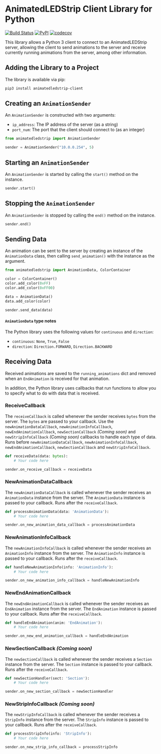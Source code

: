 # AnimatedLEDStrip Client Library for Python

[![Build Status](https://travis-ci.com/AnimatedLEDStrip/client-python.svg?branch=master)](https://travis-ci.com/AnimatedLEDStrip/client-python)
[![PyPI](https://img.shields.io/pypi/v/animatedledstrip-client.svg)](https://pypi.python.org/pypi/animatedledstrip-client)
[![codecov](https://codecov.io/gh/AnimatedLEDStrip/client-python/branch/master/graph/badge.svg)](https://codecov.io/gh/AnimatedLEDStrip/client-python)

This library allows a Python 3 client to connect to an AnimatedLEDStrip server, allowing the client to send animations to the server and receive currently running animations from the server, among other information.

## Adding the Library to a Project
The library is available via pip:

```bash
pip3 install animatedledstrip-client
```

## Creating an `AnimationSender`
An `AnimationSender` is constructed with two arguments:
- `ip_address`: The IP address of the server (as a string)
- `port_num`: The port that the client should connect to (as an integer)

```python
from animatedledstrip import AnimationSender

sender = AnimationSender("10.0.0.254", 5)
```

## Starting an `AnimationSender`
An `AnimationSender` is started by calling the `start()` method on the instance.

```python
sender.start()
```

## Stopping the `AnimationSender`
An `AnimationSender` is stopped by calling the `end()` method on the instance.

```python
sender.end()
```

## Sending Data
An animation can be sent to the server by creating an instance of the `AnimationData` class, then calling `send_animation()` with the instance as the argument.

```python
from animatedledstrip import AnimationData, ColorContainer

color = ColorContainer()
color.add_color(0xFF)
color.add_color(0xFF00)

data = AnimationData()
data.add_color(color)

sender.send_data(data)
```

#### `AnimationData` type notes
The Python library uses the following values for `continuous` and `direction`:
- `continuous`: `None`, `True`, `False`
- `direction`: `Direction.FORWARD`, `Direction.BACKWARD`

## Receiving Data
Received animations are saved to the `running_animations` dict and removed when an `EndAnimation` is received for that animation.

In addition, the Python library uses callbacks that run functions to allow you to specify what to do with data that is received.

### ReceiveCallback
The `receiveCallback` is called whenever the sender receives `bytes` from the server.
The `bytes` are passed to your callback.
Use the `newAnimationDataCallback`, `newAnimationInfoCallback`, `newEndAnimationCallback`, `newSectionCallback` *(Coming soon)* and `newStripInfoCallback` *(Coming soon)* callbacks to handle each type of data.
Runs before `newAnimationDataCallback`, `newAnimationInfoCallback`, `newEndAnimationCallback`, `newSectionCallback` and `newStripInfoCallback`.

```python
def receiveData(data: bytes):
    # Your code here

sender.on_receive_callback = receiveData
```

### NewAnimationDataCallback
The `newAnimationDataCallback` is called whenever the sender receives an `AnimationData` instance from the server.
The `AnimationData` instance is passed to your callback.
Runs after the `receiveCallback`.

```python
def processAnimationData(data: 'AnimationData'):
    # Your code here

sender.on_new_animation_data_callback = processAnimationData
```

### NewAnimationInfoCallback
The `newAnimationInfoCallback` is called whenever the sender receives an `AnimationInfo` instance from the server.
The `AnimationInfo` instance is passed to your callback.
Runs after the `receiveCallback`.

```python
def handleNewAnimationInfo(info: 'AnimationInfo'):
    # Your code here

sender.on_new_animation_info_callback = handleNewAnimationInfo
```

### NewEndAnimationCallback
The `newEndAnimationCallback` is called whenever the sender receives an `EndAnimation` instance from the server.
The `EndAnimation` instance is passed to your callback.
Runs after the `receiveCallback`.

```python
def handleEndAnimation(anim: 'EndAnimation'):
    # Your code here

sender.on_new_end_animation_callback = handleEndAnimation
```

### NewSectionCallback *(Coming soon)*
The `newSectionCallback` is called whenever the sender receives a `Section` instance from the server.
The `Section` instance is passed to your callback.
Runs after the `receiveCallback`.

```python
def newSectionHandler(sect: 'Section'):
    # Your code here

sender.on_new_section_callback = newSectionHandler
```

### NewStripInfoCallback *(Coming soon)*
The `newStripInfoCallback` is called whenever the sender receives a `StripInfo` instance from the server.
The `StripInfo` instance is passed to your callback.
Runs after the `receiveCallback`.

```python
def processStripInfo(info: 'StripInfo'):
    # Your code here

sender.on_new_strip_info_callback = processStripInfo
```
